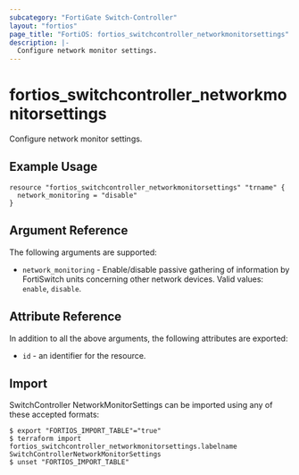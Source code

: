 ```yaml
---
subcategory: "FortiGate Switch-Controller"
layout: "fortios"
page_title: "FortiOS: fortios_switchcontroller_networkmonitorsettings"
description: |-
  Configure network monitor settings.
---
```


# fortios_switchcontroller_networkmonitorsettings
Configure network monitor settings.

## Example Usage

```hcl
resource "fortios_switchcontroller_networkmonitorsettings" "trname" {
  network_monitoring = "disable"
}
```

## Argument Reference

The following arguments are supported:

* `network_monitoring` - Enable/disable passive gathering of information by FortiSwitch units concerning other network devices. Valid values: `enable`, `disable`.


## Attribute Reference

In addition to all the above arguments, the following attributes are exported:
* `id` - an identifier for the resource.

## Import

SwitchController NetworkMonitorSettings can be imported using any of these accepted formats:
```
$ export "FORTIOS_IMPORT_TABLE"="true"
$ terraform import fortios_switchcontroller_networkmonitorsettings.labelname SwitchControllerNetworkMonitorSettings
$ unset "FORTIOS_IMPORT_TABLE"
```
